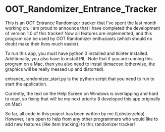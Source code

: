 # OOT_Randomizer_Entrance_Tracker

This is an OOT Entrance Randomizer tracker that I've spent the last month working on. I am proud to announce that I have completed the development of version 1.0 of this tracker! Now all features are implemented, and this program can be used by OOT Randomizer enthusiasts (which should no doubt make their lives much easier).

To run this app, you must have python 3 installed and tkinter installed. Additionally, you also have to install PIL. Note that if you are running this program on a Mac, then you also need to install tkmacosx (otherwise, the graphics will be really messed up and distorted).

entrance_randomizer_start.py is the python script that you need to run to start the application.

Currently, the text on the Help Screen on Windows is overlapping and hard to read, so fixing that will be my next priority (I developed this app originally on Mac)

So far, all code in this project has been written by me (Lobsterzelda). However, I am open to help from any other programmers who would like to add new features (like item tracking) to this randomizer tracker!
